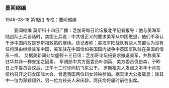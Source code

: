 ### 要闻缩编

1946-08-18
第1版()
专栏：要闻缩编

　　要闻缩编
    莫斯科十四日广播：芝加哥每日论坛报北平记者报导：他与美海军陆战队士兵谈话时，美国士兵说：中共很正义的要求美军从中国撤退，他们不承认干涉中国内政是罗斯福政策的继续。该记者称：美海军陆战队有些人员都认为没有任何理由继续驻军中国，美军驻在中国恰如美国国内战争中英国军队驻在美国的情形一样。
    又据美新闻处华盛顿十三日讯：芝加哥论坛报要求撤退美军，并称美军驻华并非一种安定之因素。
    军调部中共方面委员叶剑英、美方委员侥伯森，于昨日上午委员会议后，正午十二时许同机飞京公干。
    罗斯福夫人发起之本年十月在纽约召开之妇女国际大会，曾邀我国两位妇女领袖参加。据天津大公报载息：除其中一位为邓颖超外，另一位为孙夫人宋庆龄。两氏均将届时前往出席。

